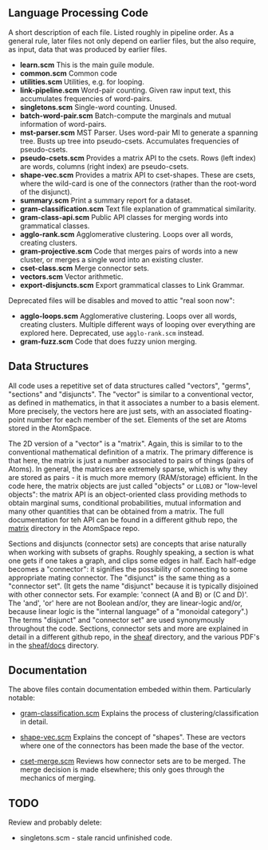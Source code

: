 
Language Processing Code
------------------------
A short description of each file. Listed roughly in pipeline order.
As a general rule, later files not only depend on earlier files,
but the also require, as input, data that was produced by earlier files.

* __learn.scm__           This is the main guile module.
* __common.scm__          Common code
* __utilities.scm__       Utilities, e.g. for looping.
* __link-pipeline.scm__   Word-pair counting. Given raw input text, this
                          accumulates frequencies of word-pairs.
* __singletons.scm__      Single-word counting. Unused.
* __batch-word-pair.scm__ Batch-compute the marginals and mutual
                          information of word-pairs.
* __mst-parser.scm__      MST Parser. Uses word-pair MI to generate
                          a spanning tree. Busts up tree into
                          pseudo-csets. Accumulates frequencies of
                          pseudo-csets.
* __pseudo-csets.scm__    Provides a matrix API to the csets. Rows
                          (left index) are words, columns (right index)
                          are pseudo-csets.
* __shape-vec.scm__       Provides a matrix API to cset-shapes. These
                          are csets, where the wild-card is one of the
                          connectors (rather than the root-word of the
                          disjunct).
* __summary.scm__         Print a summary report for a dataset.
* __gram-classification.scm__  Text file explanation of grammatical similarity.
* __gram-class-api.scm__  Public API classes for merging words into
                          grammatical classes.
* __agglo-rank.scm__      Agglomerative clustering. Loops over all words,
                          creating clusters.
* __gram-projective.scm__ Code that merges pairs of words into a new cluster,
                          or merges a single word into an existing cluster.
* __cset-class.scm__      Merge connector sets.
* __vectors.scm__         Vector arithmetic.
* __export-disjuncts.scm__ Export grammatical classes to Link Grammar.

Deprecated files will be disables and moved to attic "real soon now":

* __agglo-loops.scm__     Agglomerative clustering. Loops over all words,
                          creating clusters. Multiple different ways of
                          looping over everything are explored here.
                          Deprecated, use `agglo-rank.scm` instead.
* __gram-fuzz.scm__       Code that does fuzzy union merging.

Data Structures
---------------
All code uses a repetitive set of data structures called "vectors",
"germs", "sections" and "disjuncts". The "vector" is similar to a
conventional vector, as defined in mathematics, in that it associates
a number to a basis element. More precisely, the vectors here are just
sets, with an associated floating-point number for each member of the
set. Elements of the set are Atoms stored in the AtomSpace.

The 2D version of a "vector" is a "matrix". Again, this is similar to
to the conventional mathematical definition of a matrix. The primary
difference is that here, the matrix is just a number associated to pairs
of things (pairs of Atoms). In general, the matrices are extremely
sparse, which is why they are stored as pairs - it is much more memory
(RAM/storage) efficient. In the code here, the matrix objects are just
called "objects" or `LLOBJ` or "low-level objects": the matrix API is
an object-oriented class providing methods to obtain marginal sums,
conditional probabilities, mutual information and many other quantities
that can be obtained from a matrix.  The full documentation for teh API
can be found in a different github repo, the
[matrix](https://github.com/opencog/atomspace/tree/master/opencog/matrix)
directory in the AtomSpace repo.

Sections and disjuncts (connector sets) are concepts that arise
naturally when working with subsets of graphs. Roughly speaking, a
section is what one gets if one takes a graph, and clips some edges in
half.  Each half-edge becomes a "connector": it signifies the
possibility of connecting to some appropriate mating connector. The
"disjunct" is the same thing as a "connector set". (It gets the name
"disjunct" because it is typically disjoined with other connector sets.
For example: 'connect (A and B) or (C and D)'. The 'and', 'or' here are
not Boolean and/or, they are linear-logic and/or, because linear logic
is the "internal language" of a "monoidal category".) The terms
"disjunct" and "connector set" are used synonymously throughout the
code. Sections, connector sets and more are explained in detail in a
different github repo, in the
[sheaf](https://github.com/opencog/atomspace/tree/master/opencog/sheaf)
directory, and the various PDF's in the
[sheaf/docs](https://github.com/opencog/atomspace/tree/master/opencog/sheaf/docs)
directory.


Documentation
-------------
The above files contain documentation embeded within them. Particularly
notable:

* [gram-classification.scm](gram-classification.scm) Explains the
                          process of clustering/classification in detail.

* [shape-vec.scm](shape-vec.scm) Explains the concept of "shapes". These
                          are vectors where one of the connectors has
                          been made the base of the vector.

* [cset-merge.scm](cset-merge.scm) Reviews how connector sets are to be
                          merged. The merge decision is made elsewhere;
                          this only goes through the mechanics of merging.

TODO
----
Review and probably delete:

* singletons.scm - stale rancid unfinished code.
